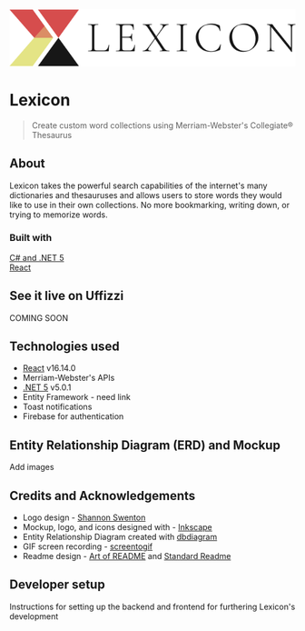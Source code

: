 ![Lexicon Logo](/docs/readme_logo-title.svg)
# Lexicon
> Create custom word collections using Merriam-Webster's Collegiate® Thesaurus

## About
Lexicon takes the powerful search capabilities of the internet's many dictionaries and thesauruses and allows users to store words they would like to use in their own collections. No more bookmarking, writing down, or trying to memorize words.

### Built with
[C# and .NET 5](https://dotnet.microsoft.com/) <br>
[React](https://reactjs.org/)

## See it live on Uffizzi
COMING SOON

## Technologies used
- [React](https://reactjs.org/) v16.14.0 <br>
- Merriam-Webster's APIs
- [.NET 5](https://dotnet.microsoft.com/) v5.0.1 <br>
- Entity Framework - need link
- Toast notifications
- Firebase for authentication

## Entity Relationship Diagram (ERD) and Mockup
Add images

## Credits and Acknowledgements
- Logo design - [Shannon Swenton](https://www.linkedin.com/in/shannon-swenton-aa5356176/) <br>
- Mockup, logo, and icons designed with - [Inkscape](https://inkscape.org/) <br>
- Entity Relationship Diagram created with [dbdiagram](https://dbdiagram.io/) <br>
- GIF screen recording - [screentogif](https://www.screentogif.com/) <br>
- Readme design - [Art of README](https://github.com/noffle/art-of-readme#readme) and [Standard Readme](https://github.com/RichardLitt/standard-readme) <br>

## Developer setup
Instructions for setting up the backend and frontend for furthering Lexicon's development
